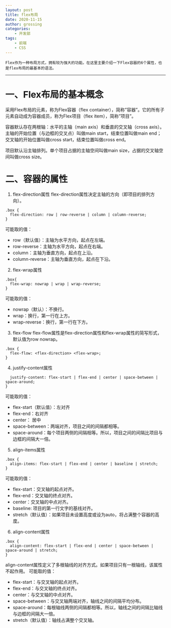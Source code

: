 ```yaml
---
layout: post
title: flex布局
date: 2020-11-15
author: grossing
categories:
    - 开发部
tags:
    - 前端
    - CSS
---
```


    Flex作为一种布局方式，拥有较为强大的功能。在这里主要介绍一下Flex容器的6个属性，也是flex布局的最基本的语法。
---
# 一、Flex布局的基本概念
采用Flex布局的元素，称为Flex容器（flex container），简称”容器”。它的所有子元素自动成为容器成员，称为Flex项目（flex item），简称”项目”。

容器默认存在两根轴：水平的主轴（main axis）和垂直的交叉轴（cross axis）。主轴的开始位置（与边框的交叉点）叫做main start，结束位置叫做main end；交叉轴的开始位置叫做cross start，结束位置叫做cross end。

项目默认沿主轴排列。单个项目占据的主轴空间叫做main size，占据的交叉轴空间叫做cross size。

# 二、容器的属性
1. flex-direction属性
flex-direction属性决定主轴的方向（即项目的排列方向）。
```
.box {
  flex-direction: row | row-reverse | column | column-reverse;
}
```
可能取的值：
* row（默认值）：主轴为水平方向，起点在左端。
* row-reverse：主轴为水平方向，起点在右端。
* column：主轴为垂直方向，起点在上沿。
* column-reverse：主轴为垂直方向，起点在下沿。
2. flex-wrap属性
``` 
.box{
  flex-wrap: nowrap | wrap | wrap-reverse;
}
```
可能取的值：
* nowrap（默认）：不换行。
* wrap：换行，第一行在上方。
* wrap-reverse：换行，第一行在下方。
3. flex-flow
flex-flow属性是flex-direction属性和flex-wrap属性的简写形式，默认值为row nowrap。
```
.box {
  flex-flow: <flex-direction> <flex-wrap>;
}
```
4. justify-content属性
```.box {
  justify-content: flex-start | flex-end | center | space-between | space-around;
}
```
可能取的值：
* flex-start（默认值）：左对齐
* flex-end：右对齐
* center： 居中
* space-between：两端对齐，项目之间的间隔都相等。
* space-around：每个项目两侧的间隔相等。所以，项目之间的间隔比项目与边框的间隔大一倍。
5. align-items属性
```
.box {
  align-items: flex-start | flex-end | center | baseline | stretch;
}
```
可能取的值：
* flex-start：交叉轴的起点对齐。
* flex-end：交叉轴的终点对齐。
* center：交叉轴的中点对齐。
* baseline: 项目的第一行文字的基线对齐。
* stretch（默认值）：如果项目未设置高度或设为auto，将占满整个容器的高度。
6. align-content属性
```
.box {
  align-content: flex-start | flex-end | center | space-between | space-around | stretch;
}
```
align-content属性定义了多根轴线的对齐方式。如果项目只有一根轴线，该属性不起作用。
可能取的值：
* flex-start：与交叉轴的起点对齐。
* flex-end：与交叉轴的终点对齐。
* center：与交叉轴的中点对齐。
* space-between：与交叉轴两端对齐，轴线之间的间隔平均分布。
* space-around：每根轴线两侧的间隔都相等。所以，轴线之间的间隔比轴线与边框的间隔大一倍。
* stretch（默认值）：轴线占满整个交叉轴。
